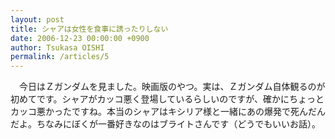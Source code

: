```yaml
---
layout: post
title: シャアは女性を食事に誘ったりしない
date: 2006-12-23 00:00:00 +0900
author: Tsukasa OISHI
permalink: /articles/5
---
```


　今日はＺガンダムを見ました。映画版のやつ。実は、Ｚガンダム自体観るのが初めてです。シャアがカッコ悪く登場しているらしいのですが、確かにちょっとカッコ悪かったですね。本当のシャアはキシリア様と一緒にあの爆発で死んだんだよ。ちなみにぼくが一番好きなのはブライトさんです（どうでもいいお話）。

